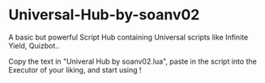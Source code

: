 # Universal-Hub-by-soanv02
A basic but powerful Script Hub containing Universal scripts like Infinite Yield,  Quizbot..

Copy the text in "Univeral Hub by soanv02.lua", paste in the script into the Executor of your liking, and start using !
